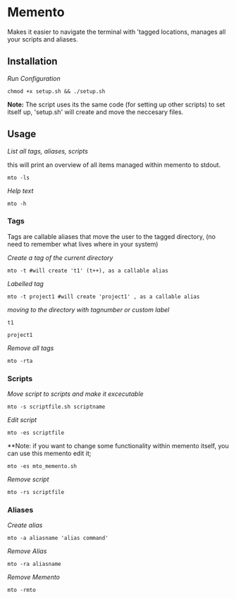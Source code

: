 # Memento

Makes it easier to navigate the terminal with 'tagged locations, manages all your scripts and aliases.

## Installation 

*Run Configuration*
```shell
chmod +x setup.sh && ./setup.sh
```

**Note:** The script uses its the same code (for setting up other scripts) to set itself up, 'setup.sh' will create and move the neccesary files. 

## Usage

*List all tags, aliases, scripts*

this will print an overview of all items managed within memento to stdout. 

```shell
mto -ls
```

*Help text*
```shell
mto -h
```

### Tags
Tags are callable aliases that move the user to the tagged directory, (no need to remember what lives where in your system)

*Create a tag of the current directory*
```shell
mto -t #will create 't1' (t++), as a callable alias
```
*Labelled tag*
```shell
mto -t project1 #will create 'project1' , as a callable alias
```
*moving to the directory with tagnumber or custom label*
```shell
t1
```
```shell
project1
```

*Remove all tags*
```shell
mto -rta
```

### Scripts
*Move script to scripts and make it excecutable*
```shell
mto -s scriptfile.sh scriptname
```
*Edit script*
```shell
mto -es scriptfile
```

**Note: if you want to change some functionality within memento itself, you can use this memento edit it;
```shell
mto -es mto_memento.sh
```

*Remove script*
```shell
mto -rs scriptfile
```

### Aliases
*Create alias*
```shell
mto -a aliasname 'alias command'
```
*Remove Alias*
```shell
mto -ra aliasname
```
*Remove Memento*
```shell
mto -rmto
```



